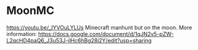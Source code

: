 # MoonMC
https://youtu.be/_IYVOuLYLUs
Minecraft manhunt but on the moon. More information: https://docs.google.com/document/d/1qJN2v5-pZW-L2qcHD4paQ6_J3u53J-jlHc6hBg28i2Y/edit?usp=sharing
